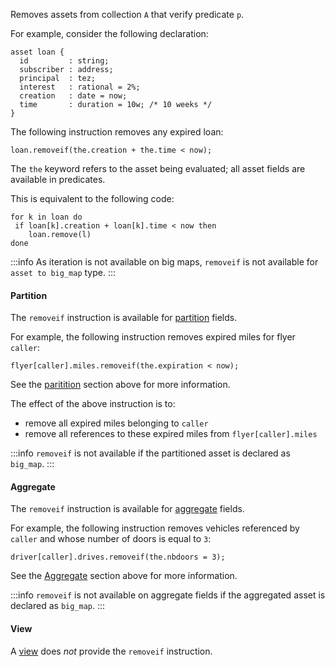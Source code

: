 Removes assets from collection `A` that verify predicate `p`.

For example, consider the following declaration:
```archetype
asset loan {
  id         : string;
  subscriber : address;
  principal  : tez;
  interest   : rational = 2%;
  creation   : date = now;
  time       : duration = 10w; /* 10 weeks */
}
```

The following instruction removes any expired loan:
```archetype
loan.removeif(the.creation + the.time < now);
```

The `the` keyword refers to the asset being evaluated; all asset fields are available in predicates.

This is equivalent to the following code:
```archetype
for k in loan do
 if loan[k].creation + loan[k].time < now then
    loan.remove(l)
done
```

:::info
As iteration is not available on big maps, `removeif` is not available for `asset to big_map` type.
:::

#### Partition

The `removeif` instruction is available for [partition](/docs/reference/types#partition<A>) fields.

For example, the following instruction removes expired miles for flyer `caller`:
```archetype
flyer[caller].miles.removeif(the.expiration < now);
```
See the [paritition](/docs/reference/instructions#partition) section above for more information.

The effect of the above instruction is to:
* remove all expired miles belonging to `caller`
* remove all references to these expired miles from `flyer[caller].miles`

:::info
`removeif` is not available if the partitioned asset is declared as `big_map`.
:::

#### Aggregate

The `removeif` instruction is available for [aggregate](/docs/reference/types#aggregate<A>) fields.

For example, the following instruction removes vehicles referenced by `caller` and whose number of doors is equal to `3`:
```archetype
driver[caller].drives.removeif(the.nbdoors = 3);
```

See the [Aggregate](/docs/reference/instructions#aggregate) section above for more information.

:::info
`removeif` is not available on aggregate fields if the aggregated asset is declared as `big_map`.
:::

#### View

A [view](/docs/reference/types#view<A>) does *not* provide the `removeif` instruction.

